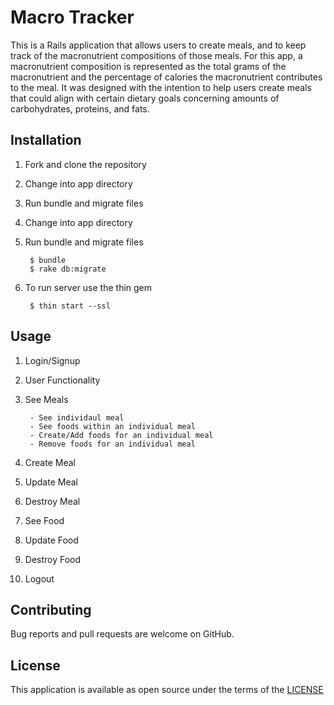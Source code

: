 # Macro Tracker

This is a Rails application that allows users to create meals, and to keep track of the macronutrient compositions of those meals. For this app, a macronutrient composition is represented as the total grams of the macronutrient and the percentage of calories the macronutrient contributes to the meal. It was designed with the intention to help users create meals that could align with certain dietary goals concerning amounts of carbohydrates, proteins, and fats.


## Installation

1. Fork and clone the repository

2. Change into app directory

3. Run bundle and migrate files

2. Change into app directory

3. Run bundle and migrate files

        $ bundle
        $ rake db:migrate

4. To run server use the thin gem

        $ thin start --ssl


## Usage

1. Login/Signup
2. User Functionality
3. See Meals

        - See individaul meal
        - See foods within an individual meal
        - Create/Add foods for an individual meal
        - Remove foods for an individual meal

3. Create Meal
4. Update Meal
5. Destroy Meal
6. See Food
6. Update Food
7. Destroy Food
8. Logout


## Contributing

Bug reports and pull requests are welcome on GitHub.


## License

This application is available as open source under the terms of the
        <a href="LICENSE.md">LICENSE</a>
